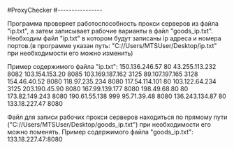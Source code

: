 #ProxyChecker
#----------------

Программа проверяет работоспособность прокси серверов из файла "ip.txt", а затем записывает рабочие варианты в файл "goods_ip.txt".
Необходим файл "ip.txt" в котором будут записаны ip адреса и номера портов.(в программе указан путь: "C://Users/MTSUser/Desktop/ip.txt" при необходимости его можно изменить) 

Пример содержимого файла "ip.txt":
150.136.246.57	80
43.255.113.232	8082
103.154.153.20	8085
103.169.187.162	3125
89.107.197.165	3128
154.46.40.52	8080
118.97.235.234	8080
117.54.114.101	80
103.122.64.234	3125
203.190.45.90	8080
167.99.139.177	8080
198.49.68.80	80
173.82.149.243	8080
190.61.55.138	999
95.71.39.48	8080
136.243.134.87	80
133.18.227.47 8080


Файл для записи рабочих прокси серверов находиться по прямому пути ("C://Users/MTSUser/Desktop/goods_ip.txt") при необходимости его можно поменять.
Пример содержимого файла "goods_ip.txt":
133.18.227.47:8080
